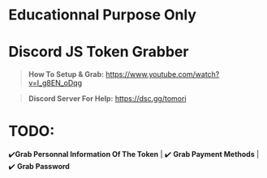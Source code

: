 # Educationnal Purpose Only
# Discord JS Token Grabber

> **How To Setup & Grab:** 
 https://www.youtube.com/watch?v=I_g8EN_oDqg

> **Discord Server For Help:**
 https://dsc.gg/tomori

# TODO:
✔️**Grab Personnal Information Of The Token**
| ✔️ **Grab Payment Methods**
| ✔️ **Grab Password**

